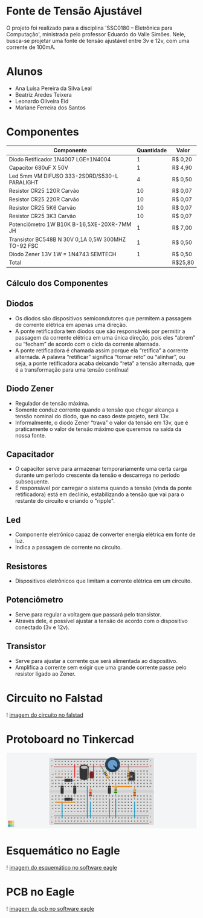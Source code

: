# **Fonte de Tensão Ajustável**

O projeto foi realizado para a disciplina 'SSC0180 – Eletrônica para Computação', ministrada pelo professor Eduardo do Valle Simões. Nele, busca-se projetar uma fonte de tensão ajustável entre 3v e 12v, com uma corrente de 100mA.

# Alunos
  * Ana Luísa Pereira da Silva Leal
  * Beatriz Aredes Teixera
  * Leonardo Oliveira Eid
  * Mariane Ferreira dos Santos

# Componentes

| Componente | Quantidade | Valor |
| -------- | ------- | ------- |
| Diodo Retificador 1N4007 LGE=1N4004 | 1 | R$ 0,20 |
| Capacitor 680uF X 50V | 1 |  R$ 4,90 |
| Led 5mm VM DIFUSO 333-2SDRD/S530-L PARALIGHT | 4 |  R$ 0,50 |
| Resistor CR25 120R Carvão | 10 |  R$ 0,07 |
| Resistor CR25 220R Carvão | 10 |  R$ 0,07 |
| Resistor CR25 5K6 Carvão | 10 |  R$ 0,07 |
| Resistor CR25 3K3 Carvão | 10 |  R$ 0,07 |
| Potenciômetro 1W  B10K B-16,5XE-20XR-7MM JH  | 1 |  R$ 7,00 |
| Transistor BC548B N 30V 0,1A 0,5W 300MHZ TO-92 FSC | 1 |  R$ 0,50 |
| Diodo Zener 13V  1W = 1N4743 SEMTECH | 1 |  R$ 0,50 |
| Total || R$25,80 |

## Cálculo dos Componentes

## Diodos
* Os diodos são dispositivos semicondutores que permitem a passagem de corrente elétrica em apenas uma direção.
* A ponte retificadora tem diodos que são responsáveis por permitir a passagem da corrente elétrica em uma única direção, pois eles “abrem” ou “fecham” de acordo com o ciclo da corrente alternada.
* A ponte retificadora é chamada assim porque ela “retifica” a corrente alternada. A palavra “retificar” significa “tornar reto” ou “alinhar”, ou seja, a ponte retificadora acaba deixando “reta” a tensão alternada, que é a transformação para uma tensão contínua!

## Diodo Zener
* Regulador de tensão máxima. 
* Somente conduz corrente quando a tensão que chegar alcança a tensão nominal do diodo, que no caso deste projeto, será 13v. 
* Informalmente, o diodo Zener “trava” o valor da tensão em 13v, que é praticamente o valor de tensão máximo que queremos na saída da nossa fonte.

## Capacitador
* O capacitor serve para armazenar temporariamente uma certa carga durante um período crescente da tensão e descarrega no período subsequente.
* É responsável por carregar o sistema quando a tensão (vinda da ponte retificadora) está em declínio, estabilizando a tensão que vai para o restante do circuito e criando o "ripple".

## Led
* Componente eletrônico capaz de converter energia elétrica em fonte de luz.
* Indica a passagem de corrente no circuito.
  
## Resistores
* Dispositivos eletrônicos que limitam a corrente elétrica em um circuito.

## Potenciômetro
* Serve para regular a voltagem que passará pelo transistor.
* Através dele, é possível ajustar a tensão de acordo com o dispositivo conectado (3v e 12v).

## Transistor
* Serve para ajustar a corrente que será alimentada ao dispositivo.
* Amplifica a corrente sem exigir que uma grande corrente passe pelo resistor ligado ao Zener.

# Circuito no Falstad
! [imagem do circuito no falstad](https://github.com/analuisaleal/FonteTensaoAjustavel/blob/main/circuit-20250701-2335.png)
# Protoboard no Tinkercad
![imagem da protoboard no tinkercad](https://github.com/analuisaleal/FonteTensaoAjustavel/blob/main/tinkercad.png)

# Esquemático no Eagle
! [imagem do esquemático no software eagle](https://github.com/analuisaleal/FonteTensaoAjustavel/blob/main/schematic_eagle.png)
# PCB no Eagle
! [imagem da pcb no software eagle](https://github.com/analuisaleal/FonteTensaoAjustavel/blob/main/pcb_eagle.png)

